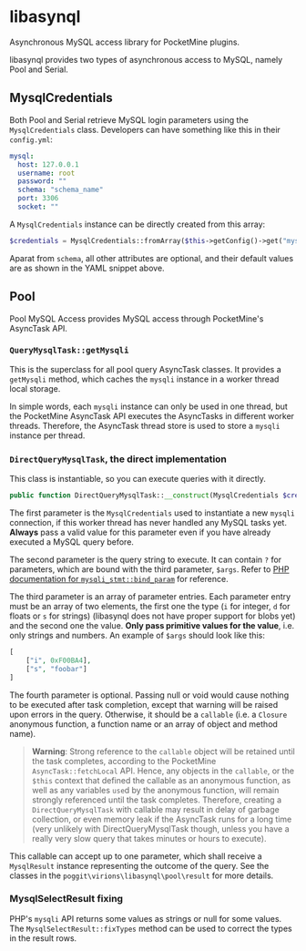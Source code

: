 # libasynql
Asynchronous MySQL access library for PocketMine plugins.

libasynql provides two types of asynchronous access to MySQL, namely Pool and Serial.

## MysqlCredentials
Both Pool and Serial retrieve MySQL login parameters using the `MysqlCredentials` class. Developers can have something like this in their `config.yml`:

```yaml
mysql:
  host: 127.0.0.1
  username: root
  password: ""
  schema: "schema_name"
  port: 3306
  socket: ""
```

A `MysqlCredentials` instance can be directly created from this array:

```php
$credentials = MysqlCredentials::fromArray($this->getConfig()->get("mysql"));
```

Aparat from `schema`, all other attributes are optional, and their default values are as shown in the YAML snippet above.

## Pool
Pool MySQL Access provides MySQL access through PocketMine's AsyncTask API. 

### `QueryMysqlTask::getMysqli`
This is the superclass for all pool query AsyncTask classes. It provides a `getMysqli` method, which caches the `mysqli` instance in a worker thread local storage.

In simple words, each `mysqli` instance can only be used in one thread, but the PocketMine AsyncTask API executes the AsyncTasks in different worker threads. Therefore, the AsyncTask thread store is used to store a `mysqli` instance per thread.

### `DirectQueryMysqlTask`, the direct implementation
This class is instantiable, so you can execute queries with it directly.

```php
public function DirectQueryMysqlTask::__construct(MysqlCredentials $credentials, string $query, array $args = [], callable $callback = null);
```

The first parameter is the `MysqlCredentials` used to instantiate a new `mysqli` connection, if this worker thread has never handled any MySQL tasks yet. **Always** pass a valid value for this parameter even if you have already executed a MySQL query before.

The second parameter is the query string to execute. It can contain `?` for parameters, which are bound with the third parameter, `$args`. Refer to [PHP documentation for `mysqli_stmt::bind_param`](http://php.net/mysqli-stmt.bind-param) for reference.

The third parameter is an array of parameter entries. Each parameter entry must be an array of two elements, the first one the type (`i` for integer, `d` for floats or `s` for strings) (libasynql does not have proper support for blobs yet) and the second one the value. **Only pass primitive values for the value**, i.e. only strings and numbers. An example of `$args` should look like this:

```php
[
    ["i", 0xF00BA4],
    ["s", "foobar"]
]
```

The fourth parameter is optional. Passing null or void would cause nothing to be executed after task completion, except that warning will be raised upon errors in the query. Otherwise, it should be a `callable` (i.e. a `Closure` anonymous function, a function name or an array of object and method name). 

> **Warning**: Strong reference to the `callable` object will be retained until the task completes, according to the PocketMine `AsyncTask::fetchLocal` API. Hence, any objects in the `callable`, or the `$this` context that defined the callable as an anonymous function, as well as any variables `use`d by the anonymous function, will remain strongly referenced until the task completes. Therefore, creating a `DirectQueryMysqlTask` with callable may result in delay of garbage collection, or even memory leak if the AsyncTask runs for a long time (very unlikely with DirectQueryMysqlTask though, unless you have a really very slow query that takes minutes or hours to execute).

This callable can accept up to one parameter, which shall receive a `MysqlResult` instance representing the outcome of the query. See the classes in the `poggit\virions\libasynql\pool\result` for more details.

### MysqlSelectResult fixing
PHP's `mysqli` API returns some values as strings or null for some values. The `MysqlSelectResult::fixTypes` method can be used to correct the types in the result rows.